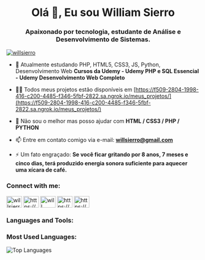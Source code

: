 <h1 align="center">Olá 👋, Eu sou William Sierro</h1>
<h3 align="center">Apaixonado por tecnologia, estudante de Análise e Desenvolvimento de Sistemas.</h3>

<p align="left"> <a href="https://twitter.com/willsierro" target="blank"><img src="https://img.shields.io/twitter/follow/willsierro?logo=twitter&style=for-the-badge" alt="willsierro" /></a> </p>

- 🌱 Atualmente estudando PHP, HTML5, CSS3, JS, Python, Desenvolvimento Web **Cursos da Udemy - Udemy PHP e SQL Essencial - Udemy Desenvolvimento Web Completo**

- 👨‍💻 Todos meus projetos estão disponíveis em [https://f509-2804-1998-416-c200-4485-f346-5fbf-2822.sa.ngrok.io/meus_projetos/](https://f509-2804-1998-416-c200-4485-f346-5fbf-2822.sa.ngrok.io/meus_projetos/)

- 💬 Não sou o melhor mas posso ajudar com **HTML / CSS3 / PHP / PYTHON**

- 📫 Entre em contato comigo via e-mail: **willsierro@gmail.com**

- ⚡ Um fato engraçado: **Se você ficar gritando por 8 anos, 7 meses e cinco dias, terá produzido energia sonora suficiente para aquecer uma xícara de café.**

<h3 align="left">Connect with me:</h3>
<p align="left">
<a href="https://twitter.com/willsierro" target="blank"><img align="center" src="https://raw.githubusercontent.com/rahuldkjain/github-profile-readme-generator/master/src/images/icons/Social/twitter.svg" alt="willsierro" height="30" width="40" /></a>
<a href="https://linkedin.com/in/https://www.linkedin.com/in/william-sierro/" target="blank"><img align="center" src="https://raw.githubusercontent.com/rahuldkjain/github-profile-readme-generator/master/src/images/icons/Social/linked-in-alt.svg" alt="https://www.linkedin.com/in/william-sierro/" height="30" width="40" /></a>
<a href="https://stackoverflow.com/users/will sierro" target="blank"><img align="center" src="https://raw.githubusercontent.com/rahuldkjain/github-profile-readme-generator/master/src/images/icons/Social/stack-overflow.svg" alt="will sierro" height="30" width="40" /></a>
<a href="https://fb.com/https://www.facebook.com/willsierro/" target="blank"><img align="center" src="https://raw.githubusercontent.com/rahuldkjain/github-profile-readme-generator/master/src/images/icons/Social/facebook.svg" alt="https://www.facebook.com/willsierro/" height="30" width="40" /></a>
<a href="https://instagram.com/https://www.instagram.com/willsierro/" target="blank"><img align="center" src="https://raw.githubusercontent.com/rahuldkjain/github-profile-readme-generator/master/src/images/icons/Social/instagram.svg" alt="https://www.instagram.com/willsierro/" height="30" width="40" /></a>
</p>

<h3 align="left">Languages and Tools:</h3>
<p align="left">
  <!-- Seus ícones de linguagens e ferramentas aqui -->
</p>

<!-- Adicione o contador de linguagens mais usadas abaixo -->
<h3 align="left">Most Used Languages:</h3>
<p><img align="center" src="https://github-readme-stats.vercel.app/api/top-langs/?username=willsierro&layout=compact" alt="Top Languages" /></p>

